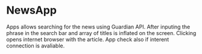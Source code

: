 # NewsApp
Apps allows searching for the news using Guardian API.
After inputing the phrase in the search bar and array of titles is inflated on the screen.
Clicking opens internet browser with the article.
App check also if interent connection is avaliable.
